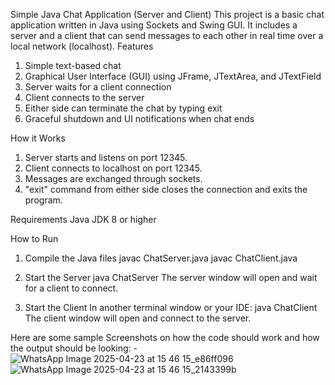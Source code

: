 Simple Java Chat Application (Server and Client)
This project is a basic chat application written in Java using Sockets and Swing GUI. It includes a server and a client that can send messages to each other in real time over a local network (localhost).
Features
1) Simple text-based chat
2) Graphical User Interface (GUI) using JFrame, JTextArea, and JTextField
3) Server waits for a client connection
4) Client connects to the server
5) Either side can terminate the chat by typing exit
6) Graceful shutdown and UI notifications when chat ends

How it Works
1) Server starts and listens on port 12345.
2) Client connects to localhost on port 12345.
3) Messages are exchanged through sockets.
4) "exit" command from either side closes the connection and exits the program.

Requirements
Java JDK 8 or higher

How to Run
1. Compile the Java files
   javac ChatServer.java
   javac ChatClient.java
2. Start the Server
   java ChatServer
The server window will open and wait for a client to connect.

3. Start the Client
In another terminal window or your IDE:
   java ChatClient
The client window will open and connect to the server.

Here are some sample Screenshots on how the code should work and how the output should be looking: -
![WhatsApp Image 2025-04-23 at 15 46 15_e86ff096](https://github.com/user-attachments/assets/0a6e9d21-0c88-48c4-a755-de298b0f4f29)
![WhatsApp Image 2025-04-23 at 15 46 15_2143399b](https://github.com/user-attachments/assets/ee126b49-232e-44fb-8739-dc1d9f6e947b)

